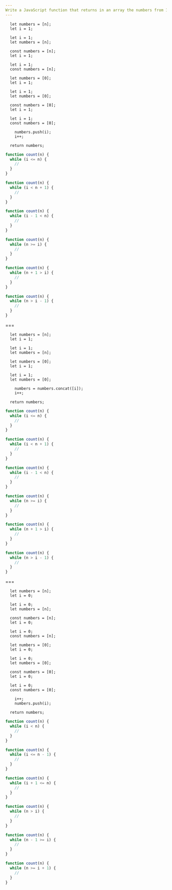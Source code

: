 ```yaml
---
Write a JavaScript function that returns in an array the numbers from 1 to N using a "while" loop.
---
```


```initial
  let numbers = [n];
  let i = 1;
```

```initial
  let i = 1;
  let numbers = [n];
```

```initial
  const numbers = [n];
  let i = 1;
```

```initial
  let i = 1;
  const numbers = [n];
```

```initial
  let numbers = [0];
  let i = 1;
```

```initial
  let i = 1;
  let numbers = [0];
```

```initial
  const numbers = [0];
  let i = 1;
```

```initial
  let i = 1;
  const numbers = [0];
```

```transformation
    numbers.push(i);
    i++;
```

```final
  return numbers;
```

```js
function count(n) {
  while (i <= n) {
    //
  }
}
```

```js
function count(n) {
  while (i < n + 1) {
    //
  }
}
```

```js
function count(n) {
  while (i - 1 < n) {
    //
  }
}
```

```js
function count(n) {
  while (n >= i) {
    //
  }
}
```

```js
function count(n) {
  while (n + 1 > i) {
    //
  }
}
```

```js
function count(n) {
  while (n > i - 1) {
    //
  }
}
```

===

```initial
  let numbers = [n];
  let i = 1;
```

```initial
  let i = 1;
  let numbers = [n];
```

```initial
  let numbers = [0];
  let i = 1;
```

```initial
  let i = 1;
  let numbers = [0];
```

```transformation
    numbers = numbers.concat([i]);
    i++;
```

```final
  return numbers;
```

```js
function count(n) {
  while (i <= n) {
    //
  }
}
```

```js
function count(n) {
  while (i < n + 1) {
    //
  }
}
```

```js
function count(n) {
  while (i - 1 < n) {
    //
  }
}
```

```js
function count(n) {
  while (n >= i) {
    //
  }
}
```

```js
function count(n) {
  while (n + 1 > i) {
    //
  }
}
```

```js
function count(n) {
  while (n > i - 1) {
    //
  }
}
```

===

```initial
  let numbers = [n];
  let i = 0;
```

```initial
  let i = 0;
  let numbers = [n];
```

```initial
  const numbers = [n];
  let i = 0;
```

```initial
  let i = 0;
  const numbers = [n];
```

```initial
  let numbers = [0];
  let i = 0;
```

```initial
  let i = 0;
  let numbers = [0];
```

```initial
  const numbers = [0];
  let i = 0;
```

```initial
  let i = 0;
  const numbers = [0];
```

```transformation
    i++;
    numbers.push(i);
```

```final
  return numbers;
```

```js
function count(n) {
  while (i < n) {
    //
  }
}
```

```js
function count(n) {
  while (i <= n - 1) {
    //
  }
}
```

```js
function count(n) {
  while (i + 1 <= n) {
    //
  }
}
```

```js
function count(n) {
  while (n > i) {
    //
  }
}
```

```js
function count(n) {
  while (n - 1 >= i) {
    //
  }
}
```

```js
function count(n) {
  while (n >= i + 1) {
    //
  }
}
```
